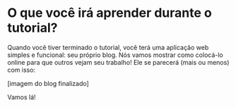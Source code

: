 # O que você irá aprender durante o tutorial?

Quando você tiver terminado o tutorial, você terá uma aplicação web simples e funcional: seu próprio blog. Nós vamos mostrar como colocá-lo online para que outros vejam seu trabalho!
Ele se parecerá (mais ou menos) com isso:

[imagem do blog finalizado]

Vamos lá!
